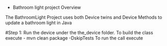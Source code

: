 - Bathroom light project Overview 

The BathroomLight Project uses both Device twins and Device Methods to update a bathroom light in Java 

#Step 1: Run the device under the the_device folder. 
         To build the class execute - mvn clean package -DskipTests
         To run the call execute 
